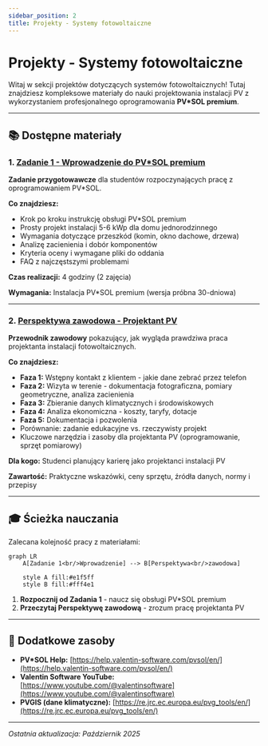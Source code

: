 ```yaml
---
sidebar_position: 2
title: Projekty - Systemy fotowoltaiczne
---
```


# Projekty - Systemy fotowoltaiczne

Witaj w sekcji projektów dotyczących systemów fotowoltaicznych! Tutaj znajdziesz kompleksowe materiały do nauki projektowania instalacji PV z wykorzystaniem profesjonalnego oprogramowania **PV*SOL premium**.

---

## 📚 Dostępne materiały

### 1. [Zadanie 1 - Wprowadzenie do PV*SOL premium](./pr-1-task-for-students.md)

**Zadanie przygotowawcze** dla studentów rozpoczynających pracę z oprogramowaniem PV*SOL.

**Co znajdziesz:**
- Krok po kroku instrukcję obsługi PV*SOL premium
- Prosty projekt instalacji 5-6 kWp dla domu jednorodzinnego
- Wymagania dotyczące przeszkód (komin, okno dachowe, drzewa)
- Analizę zacienienia i dobór komponentów
- Kryteria oceny i wymagane pliki do oddania
- FAQ z najczęstszymi problemami

**Czas realizacji:** 4 godziny (2 zajęcia)

**Wymagania:** Instalacja PV*SOL premium (wersja próbna 30-dniowa)

---

### 2. [Perspektywa zawodowa - Projektant PV](./pv-professional-perspective.md)

**Przewodnik zawodowy** pokazujący, jak wygląda prawdziwa praca projektanta instalacji fotowoltaicznych.

**Co znajdziesz:**
- **Faza 1:** Wstępny kontakt z klientem - jakie dane zebrać przez telefon
- **Faza 2:** Wizyta w terenie - dokumentacja fotograficzna, pomiary geometryczne, analiza zacienienia
- **Faza 3:** Zbieranie danych klimatycznych i środowiskowych
- **Faza 4:** Analiza ekonomiczna - koszty, taryfy, dotacje
- **Faza 5:** Dokumentacja i pozwolenia
- Porównanie: zadanie edukacyjne vs. rzeczywisty projekt
- Kluczowe narzędzia i zasoby dla projektanta PV (oprogramowanie, sprzęt pomiarowy)

**Dla kogo:** Studenci planujący karierę jako projektanci instalacji PV

**Zawartość:** Praktyczne wskazówki, ceny sprzętu, źródła danych, normy i przepisy

---

## 🎓 Ścieżka nauczania

Zalecana kolejność pracy z materiałami:

```mermaid
graph LR
    A[Zadanie 1<br/>Wprowadzenie] --> B[Perspektywa<br/>zawodowa]
    
    style A fill:#e1f5ff
    style B fill:#fff4e1
```

1. **Rozpocznij od Zadania 1** - naucz się obsługi PV*SOL premium
2. **Przeczytaj Perspektywę zawodową** - zrozum pracę projektanta PV

---

## 🔗 Dodatkowe zasoby

- **PV*SOL Help:** [https://help.valentin-software.com/pvsol/en/](https://help.valentin-software.com/pvsol/en/)
- **Valentin Software YouTube:** [https://www.youtube.com/@valentinsoftware](https://www.youtube.com/@valentinsoftware)
- **PVGIS (dane klimatyczne):** [https://re.jrc.ec.europa.eu/pvg_tools/en/](https://re.jrc.ec.europa.eu/pvg_tools/en/)

---

*Ostatnia aktualizacja: Październik 2025*
